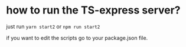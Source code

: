 # how to run the TS-express server?

just run `yarn start2` or `npm run start2`

if you want to edit the scripts go to your package.json file.

